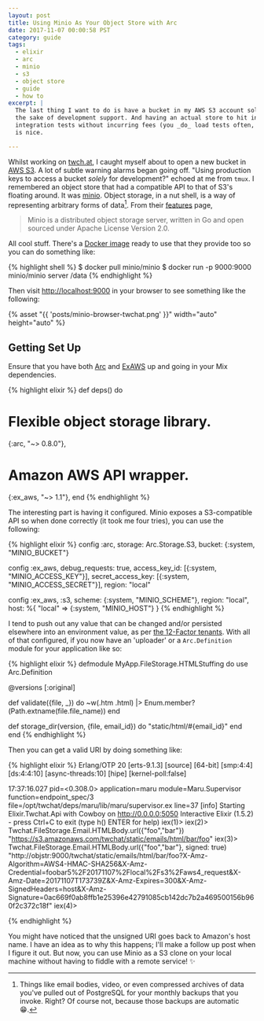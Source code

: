 ```yaml
---
layout: post
title: Using Minio As Your Object Store with Arc
date: 2017-11-07 00:00:58 PST
category: guide
tags:
  - elixir
  - arc
  - minio
  - s3
  - object store
  - guide
  - how to
excerpt: |
  The last thing I want to do is have a bucket in my AWS S3 account solely for
  the sake of development support. And having an actual store to hit in
  integration tests without incurring fees (you _do_ load tests often, right)?
  is nice.

---
```


Whilst working on [twch.at][], I caught myself about to open a new bucket in
[AWS S3][1]. A lot of subtle warning alarms began going off. "Using production
keys to access a bucket _solely_ for development?" echoed at me from `tmux`.
I remembered an object store that had a compatible API to that of S3's floating
around. It was [minio][]. Object storage, in a nut shell, is a way of
representing arbitrary forms of data[^1]. From their [features][2] page,

> Minio is a distributed object storage server, written in Go
> and open sourced under Apache License Version 2.0.

All cool stuff. There's a [Docker image][3] ready to use that they provide too
so you can do something like:

{% highlight shell %}
$ docker pull minio/minio
$ docker run -p 9000:9000 minio/minio server /data
{% endhighlight %}

Then visit <http://localhost:9000> in your browser to see something like the
following:

{% asset "{{ 'posts/minio-browser-twchat.png' }}" width="auto" height="auto" %}

## Getting Set Up

Ensure that you have both [Arc][4] and [ExAWS][5] up and going in your Mix
dependencies.

{% highlight elixir %}
def deps() do
  # Flexible object storage library.
  {:arc, "~> 0.8.0"},

  # Amazon AWS API wrapper.
  {:ex_aws, "~> 1.1"},
end
{% endhighlight %}

The interesting part is having it configured. Minio exposes a S3-compatible API
so when done correctly (it took me four tries), you can use the following:

{% highlight elixir %}
config :arc,
  storage: Arc.Storage.S3,
  bucket: {:system, "MINIO_BUCKET"}

config :ex_aws,
  debug_requests: true,
  access_key_id: [{:system, "MINIO_ACCESS_KEY"}],
  secret_access_key: [{:system, "MINIO_ACCESS_SECRET"}],
  region: "local"

config :ex_aws, :s3,
  scheme: {:system, "MINIO_SCHEME"},
  region: "local",
  host: %{
    "local" => {:system, "MINIO_HOST"}
  }
{% endhighlight %}


I tend to push out any value that can be changed and/or persisted elsewhere into
an environment value, as per [the 12-Factor tenants][6]. With all of that
configured, if you now have an 'uploader' or a `Arc.Definition` module for your
application like so:

{% highlight elixir %}
defmodule MyApp.FileStorage.HTMLStuffing do
  use Arc.Definition

  @versions [:original]

  def validate({file, _}) do
    ~w(.htm .html) |> Enum.member?(Path.extname(file.file_name))
  end

  def storage_dir(version, {file, email_id}) do
    "static/html/#{email_id}"
  end
end
{% endhighlight %}

Then you can get a valid URI by doing something like:

{% highlight elixir %}
Erlang/OTP 20 [erts-9.1.3] [source] [64-bit] [smp:4:4] [ds:4:4:10] [async-threads:10] [hipe] [kernel-poll:false]

17:37:16.027 pid=<0.308.0> application=maru module=Maru.Supervisor function=endpoint_spec/3 file=/opt/twchat/deps/maru/lib/maru/supervisor.ex line=37 [info]  Starting Elixir.Twchat.Api with Cowboy on http://0.0.0.0:5050
Interactive Elixir (1.5.2) - press Ctrl+C to exit (type h() ENTER for help)
iex(1)>
iex(2)> Twchat.FileStorage.Email.HTMLBody.url({"foo","bar"})
"https://s3.amazonaws.com/twchat/static/emails/html/bar/foo"
iex(3)> Twchat.FileStorage.Email.HTMLBody.url({"foo","bar"}, signed: true)
"http://objstr:9000/twchat/static/emails/html/bar/foo?X-Amz-Algorithm=AWS4-HMAC-SHA256&X-Amz-Credential=foobar5%2F20171107%2Flocal%2Fs3%2Faws4_request&X-Amz-Date=20171107T173739Z&X-Amz-Expires=300&X-Amz-SignedHeaders=host&X-Amz-Signature=0ac669f0ab8ffb1e25396e42791085cb142dc7b2a469500156b960f2c372c18f"
iex(4)>

{% endhighlight %}

You might have noticed that the unsigned URI goes back to Amazon's host name. I
have an idea as to why this happens; I'll make a follow up post when I figure
it out. But now, you can use Minio as a S3 clone on your local machine without
having to fiddle with a remote service! :sparkles:

[twch.at]: http://app.twch.at/
[1]: https://aws.amazon.com/s3/
[2]: https://minio.io/features.html
[3]: https://hub.docker.com/r/minio/minio/
[4]: https://hex.pm/packages/arc
[5]: https://hex.pm/packages/ex_aws
[6]: https://12factor.net/config
[minio]: https://minio.io
[^1]: Things like email bodies, video, or even compressed archives of data
      you've pulled out of PostgreSQL for your monthly backups that you invoke.
      Right? Of course not, because those backups are automatic :grin:.
